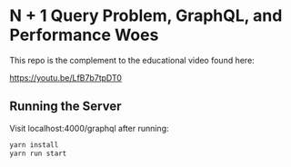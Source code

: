 # N + 1 Query Problem, GraphQL, and Performance Woes
This repo is the complement to the educational video found here:

https://youtu.be/LfB7b7tpDT0 

## Running the Server
Visit localhost:4000/graphql after running:
```sh
yarn install
yarn run start
```
